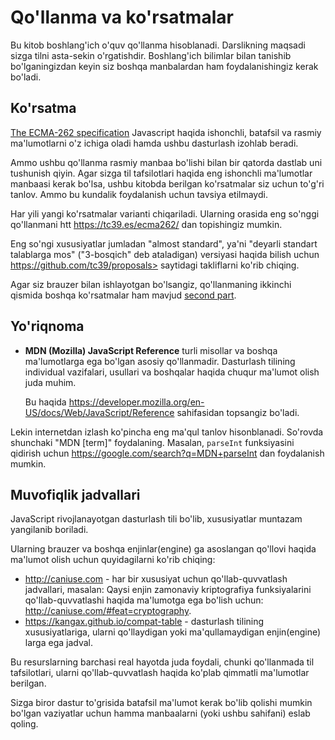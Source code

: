 
# Qo'llanma va ko'rsatmalar

Bu kitob boshlang'ich o'quv qo'llanma hisoblanadi. Darslikning maqsadi sizga tilni asta-sekin o'rgatishdir. Boshlang'ich bilimlar bilan tanishib bo'lganingizdan keyin siz boshqa manbalardan ham foydalanishingiz kerak bo'ladi.

## Ko'rsatma

[The ECMA-262 specification](https://www.ecma-international.org/publications/standards/Ecma-262.htm) Javascript haqida ishonchli, batafsil va rasmiy ma'lumotlarni o'z ichiga oladi hamda ushbu dasturlash izohlab beradi.

Ammo ushbu qo'llanma rasmiy manbaa bo'lishi bilan bir qatorda dastlab uni tushunish qiyin. Agar sizga til tafsilotlari haqida eng ishonchli ma'lumotlar manbaasi kerak bo'lsa, ushbu kitobda berilgan ko'rsatmalar siz uchun to'g'ri tanlov. Ammo bu kundalik foydalanish uchun tavsiya etilmaydi.

Har yili yangi ko'rsatmalar varianti chiqariladi. Ularning orasida eng so'nggi qo'llanmani  htt <https://tc39.es/ecma262/> dan topishingiz mumkin. 

Eng so'ngi xususiyatlar jumladan "almost standard", ya'ni "deyarli standart talablarga mos" ("3-bosqich" deb ataladigan) versiyasi haqida bilish uchun https://github.com/tc39/proposals> saytidagi takliflarni ko'rib chiqing.

Agar siz brauzer bilan ishlayotgan bo'lsangiz, qo'llanmaning ikkinchi qismida boshqa ko'rsatmalar ham mavjud [second part](info:browser-environment).

## Yo'riqnoma

- **MDN (Mozilla) JavaScript Reference** turli misollar va boshqa ma'lumotlarga ega bo'lgan asosiy qo'llanmadir. Dasturlash tilining individual vazifalari, usullari va boshqalar haqida chuqur ma'lumot olish juda muhim.  

    Bu haqida <https://developer.mozilla.org/en-US/docs/Web/JavaScript/Reference> sahifasidan topsangiz bo'ladi.

Lekin internetdan izlash ko'pincha eng ma'qul tanlov hisonblanadi. So'rovda shunchaki "MDN [term]" foydalaning. Masalan, `parseInt` funksiyasini qidirish uchun <https://google.com/search?q=MDN+parseInt> dan foydalanish mumkin. 
## Muvofiqlik jadvallari                                                                        

JavaScript rivojlanayotgan dasturlash tili bo'lib, xususiyatlar muntazam yangilanib boriladi.

Ularning brauzer va boshqa enjinlar(engine) ga asoslangan qo'llovi haqida ma'lumot olish uchun quyidagilarni ko'rib chiqing:

- <http://caniuse.com> - har bir xususiyat uchun qo'llab-quvvatlash jadvallari, masalan: Qaysi enjin zamonaviy kriptografiya funksiyalarini qo'llab-quvvatlashi haqida ma'lumotga ega bo'lish uchun: <http://caniuse.com/#feat=cryptography>.
- <https://kangax.github.io/compat-table> - dasturlash tilining xususiyatlariga, ularni qo'llaydigan yoki ma'qullamaydigan enjin(engine) larga ega jadval.

Bu resurslarning barchasi real hayotda juda foydali, chunki qo'llanmada til tafsilotlari, ularni qo'llab-quvvatlash haqida ko'plab qimmatli ma'lumotlar berilgan.
 
Sizga biror dastur to'grisida batafsil ma'lumot kerak bo'lib qolishi mumkin bo'lgan vaziyatlar uchun hamma manbaalarni (yoki ushbu sahifani) eslab qoling.
